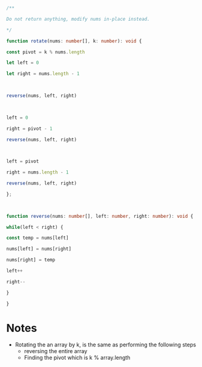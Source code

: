 ```ts
/**

Do not return anything, modify nums in-place instead.

*/

function rotate(nums: number[], k: number): void {

const pivot = k % nums.length

let left = 0

let right = nums.length - 1

  

reverse(nums, left, right)

  

left = 0

right = pivot - 1

reverse(nums, left, right)

  

left = pivot

right = nums.length - 1

reverse(nums, left, right)

};

  

function reverse(nums: number[], left: number, right: number): void {

while(left < right) {

const temp = nums[left]

nums[left] = nums[right]

nums[right] = temp

left++

right--

}

}
```
# Notes
- Rotating the an array by k, is the same as performing the following steps
	- reversing the entire array
	- Finding the pivot which is k % array.length